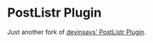 PostListr Plugin
================

Just another fork of [devinsays' PostListr Plugin](https://github.com/devinsays/postlistr-plugin).